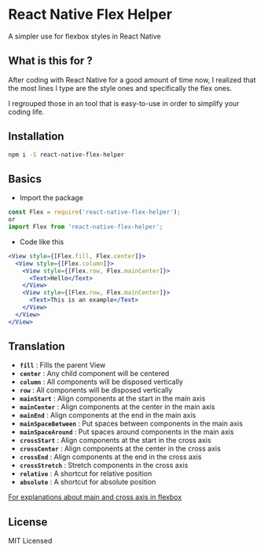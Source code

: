 # React Native Flex Helper

A simpler use for flexbox styles in React Native

## What is this for ?

After coding with React Native for a good amount of time now, I realized that the most lines I type are the style ones and specifically the flex ones.

I regrouped those in an tool that is easy-to-use in order to simplify your coding life.

## Installation
```sh
npm i -S react-native-flex-helper
```
## Basics
 - Import the package
```jsx
const Flex = require('react-native-flex-helper');
or
import Flex from 'react-native-flex-helper';
```
 - Code like this
```jsx
<View style={[Flex.fill, Flex.center]}>
  <View style={[Flex.column]}>
    <View style={[Flex.row, Flex.mainCenter]}>
      <Text>Hello</Text>
    </View>
    <View style={[Flex.row, Flex.mainCenter]}>
      <Text>This is an example</Text>
    </View>
  </View>
</View>
```
## Translation
 - **```fill```** : Fills the parent View
 - **```center```** : Any child component will be centered
 - **```column```** : All components will be disposed vertically
 - **```row```** : All components will be disposed vertically
 - **```mainStart```** : Align components at the start in the main axis
 - **```mainCenter```** : Align components at the center in the main axis
 - **```mainEnd```** : Align components at the end in the main axis
 - **```mainSpaceBetween```** : Put spaces between components in the main axis
 - **```mainSpaceAround```** : Put spaces around components in the main axis
 - **```crossStart```** : Align components at the start in the cross axis
 - **```crossCenter```** : Align components at the center in the cross axis
 - **```crossEnd```** : Align components at the end in the cross axis
 - **```crossStretch```** : Stretch components in the cross axis
 - **```relative```** : A shortcut for relative position
 - **```absolute```** : A shortcut for absolute position

 [For explanations about main and cross axis in flexbox](https://css-tricks.com/snippets/css/a-guide-to-flexbox/)

## License
MIT Licensed
